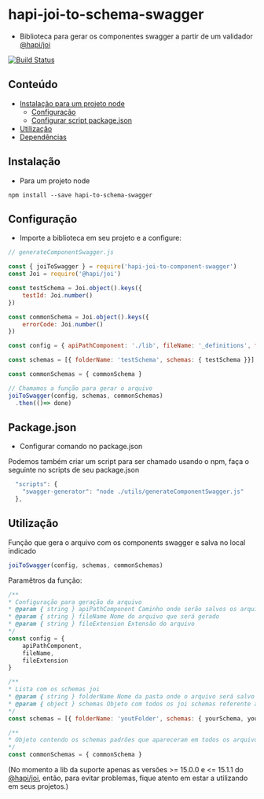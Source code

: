 # hapi-joi-to-schema-swagger

 - Biblioteca para gerar os componentes swagger a partir de um validador [@hapi/joi](https://hapi.dev)

[![Build Status](https://travis-ci.org/ricardoalvarenga101/hapi-joi-to-schema-swagger.svg?branch=master)](https://travis-ci.org/ricardoalvarenga101/hapi-joi-to-schema-swagger)

## Conteúdo

- [Instalação para um projeto node](#Instalação)
  - [Configuração](#Configuração)
  - [Configurar script package.json](#package.json)
- [Utilização](#Utilização)
- [Dependências](#Dependências)

## Instalação
  - Para um projeto node

```
npm install --save hapi-to-schema-swagger
```

## Configuração

 - Importe a biblioteca em seu projeto e a configure:

```js
// generateComponentSwagger.js

const { joiToSwagger } = require('hapi-joi-to-component-swagger')
const Joi = require('@hapi/joi')

const testSchema = Joi.object().keys({
    testId: Joi.number()
})

const commonSchema = Joi.object().keys({
    errorCode: Joi.number()
})

const config = { apiPathComponent: './lib', fileName: '_definitions', fileExtension: 'yaml' }

const schemas = [{ folderName: 'testSchema', schemas: { testSchema }}]

const commonSchemas = { commonSchema }

// Chamamos a função para gerar o arquivo
joiToSwagger(config, schemas, commonSchemas)
  .then(()=> done)

```

## Package.json
 - Configurar comando no package.json

Podemos também criar um script para ser chamado usando o npm, faça o seguinte no scripts de seu package.json

```js
  "scripts": {    
    "swagger-generator": "node ./utils/generateComponentSwagger.js"
  },
```

## Utilização

 Função que gera o arquivo com os components swagger e salva no local indicado

```js
joiToSwagger(config, schemas, commonSchemas)
```

Paramêtros da função:
 
 ```js
/**
 * Configuração para geração do arquivo
 * @param { string } apiPathComponent Caminho onde serão salvos os arquivos
 * @param { string } fileName Nome do arquivo que será gerado
 * @param { string } fileExtension Extensão do arquivo
 */
 const config = {
     apiPathComponent,
     fileName,
     fileExtension
 }

/**
 * Lista com os schemas joi
 * @param { string } folderName Nome da pasta onde o arquivo será salvo
 * @param { object } schemas Objeto com todos os joi schemas referente aquela pasta 
 */
const schemas = [{ folderName: 'youtFolder', schemas: { yourSchema, yourSchema2, ...destructManyAllSchema }}]

/**
 * Objeto contendo os schemas padrões que apareceram em todos os arquivos gerado 
 */
const commonSchemas = { commonSchema }

 ```


(No momento a lib da suporte apenas as versões >= 15.0.0 e <= 15.1.1 do [@hapi/joi](https://github.com/hapijs/joi/releases), então, para evitar problemas, fique atento em estar a utilizando em seus projetos.)

